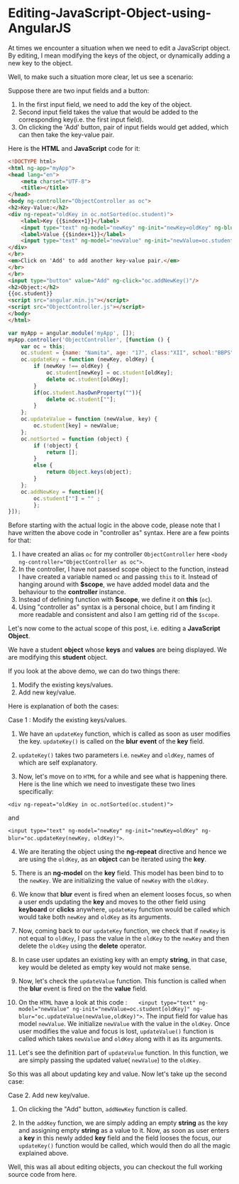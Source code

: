# Editing-JavaScript-Object-using-AngularJS

At times  we encounter a situation when we need to edit a JavaScript object. By editing, I mean modifying the keys of the object, or dynamically adding a new key to the object.

Well, to make such a situation more clear, let us see a scenario:

Suppose there are two input fields and a button:

1. In the first input field, we need to add the key of the object.
2. Second input field takes the value that would be added to the corresponding key(i.e. the first input field).
3. On clicking the 'Add' button, pair of input fields would get added, which can then take the key-value pair.

Here is the **HTML** and **JavaScript** code for it:

```HTML
<!DOCTYPE html>
<html ng-app="myApp">
<head lang="en">
    <meta charset="UTF-8">
    <title></title>
</head>
<body ng-controller="ObjectController as oc">
<h2>Key-Value:</h2>
<div ng-repeat="oldKey in oc.notSorted(oc.student)">
    <label>Key {{$index+1}}</label>
    <input type="text" ng-model="newKey" ng-init="newKey=oldKey" ng-blur="oc.updateKey(newKey, oldKey)">
    <label>Value {{$index+1}}</label>
    <input type="text" ng-model="newValue" ng-init="newValue=oc.student[oldKey]" ng-blur="oc.updateValue(newValue,oldKey)">
</div>
</br>
<em>Click on 'Add' to add another key-value pair.</em>
</br>
</br>
<input type="button" value="Add" ng-click="oc.addNewKey()"/>
<h2>Object:</h2>
{{oc.student}}
<script src="angular.min.js"></script>
<script src="ObjectController.js"></script>
</body>
</html>
```

```JavaScript
var myApp = angular.module('myApp', []);
myApp.controller('ObjectController', [function () {
    var oc = this;
    oc.student = {name: "Namita", age: "17", class:"XII", school:"BBPS"};
    oc.updateKey = function (newKey, oldKey) {
        if (newKey !== oldKey) {
            oc.student[newKey] = oc.student[oldKey];
            delete oc.student[oldKey];
        }
        if(oc.student.hasOwnProperty("")){
            delete oc.student[""];
        }
    };
    oc.updateValue = function (newValue, key) {
        oc.student[key] = newValue;
    };
    oc.notSorted = function (object) {
        if (!object) {
            return [];
        }
        else {
            return Object.keys(object);
        }
    };
    oc.addNewKey = function(){
        oc.student[""] = "" ;
        };
}]);
```
Before starting with the actual logic in the above code, please note that I have written the above code in "controller as" syntax. Here are a few points for that:

1. I have created an alias ```oc``` for my controller ```ObjectController``` here ```<body ng-controller="ObjectController as oc">```.
2. In the controller, I have not passed scope object to the function, instead I have created a variable named ```oc``` and passing ```this``` to it. Instead of hanging around with **$scope**, we have added model data and the behaviour to the **controller** instance.
3. Instead of defining function with **$scope**, we define it on **this** (```oc```).
4. Using "controller as" syntax is a personal choice, but I am finding it more readable and consistent and also I am getting rid of the ```$scope```.

Let's now come to the actual scope of this post, i.e. editing a **JavaScript** **Object**.

We have a student **object** whose **keys** and **values** are being displayed. We are modifying this **student** object.

If you look at the above demo, we can do two things there:

1. Modify the existing keys/values.
2. Add new key/value.

Here is explanation of both the cases:

Case 1 : Modify the existing keys/values.

1. We have an ```updateKey``` function, which is called as soon as user modifies the key. ```updateKey()``` is called on the **blur** **event** of the **key** field.

2. ```updateKey()``` takes two parameters i.e. ```newKey``` and ```oldKey```, names of which are self explanatory.

3. Now, let's move on to ```HTML``` for a while and see what is happening there. Here is the line which we need to investigate these two lines specifically:

 ```<div ng-repeat="oldKey in oc.notSorted(oc.student)">```

 and

```<input type="text" ng-model="newKey" ng-init="newKey=oldKey" ng-blur="oc.updateKey(newKey, oldKey)">```.

4. We are iterating the object using the **ng-repeat** directive and hence we are using the ```oldKey```, as an **object** can be iterated using the **key**.

5. There is an **ng-model** on the **key** field. This model has been bind to to the ```newKey```. We are initializing the value of ```newKey``` with the ```oldKey```.

6. We know that **blur** event is fired when an element looses focus, so when a user ends updating the **key** and moves to the other field using **keyboard** or **clicks** anywhere,
```updateKey``` function would be called which would take both ```newKey``` and ```oldKey``` as its arguments.

7. Now, coming back to our ```updateKey``` function, we check that if ```newKey``` is not equal to ```oldKey```, I pass the value in the ```oldKey``` to the ```newKey``` and then delete the ```oldKey``` using the **delete** operator.

8. In case user updates an existing key with an empty **string**, in that case, key would be deleted as empty key would not make sense.

9. Now, let's check the ```updateValue``` function. This function is called when the **blur** event is fired on the the **value** field.

10. On the ```HTML``` have a look at this code : ```    <input type="text" ng-model="newValue" ng-init="newValue=oc.student[oldKey]" ng-blur="oc.updateValue(newValue,oldKey)">
```. The input field for value has model ```newValue```. We initialize ```newValue``` with the value in the ```oldKey```. Once user modifies the value and focus is lost, ```updateValue()``` function is called which takes ```newValue``` and ```oldKey``` along with it as its arguments.

11. Let's see the definition part of ```updateValue``` function. In this function, we are simply passing the updated value( ```newValue```) to the ```oldKey```.

So this was all about updating key and value. Now let's take up the second case:

Case 2. Add new key/value.

1. On clicking the "Add" button, ```addNewKey``` function is called.

2. In the ```addKey``` function, we are simply adding an empty **string** as the key and assigning empty **string** as a value to it. Now, as soon as user enters a **key** in this newly added **key** field and the field looses the focus, our ```updateKey()``` function would be called, which would then do all the magic explained above.

Well, this was all about editing objects, you can checkout the full working source code from here.
